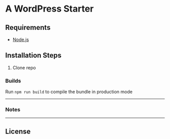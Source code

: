 # A WordPress Starter

## Requirements

* [Node.js](http://nodejs.org/)

## Installation Steps

1. Clone repo

### Builds
Run `npm run build` to compile the bundle in production mode

---

### Notes


---

## License